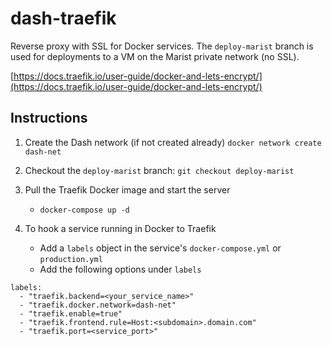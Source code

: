 # dash-traefik
Reverse proxy with SSL for Docker services. The `deploy-marist` branch is used for deployments to a VM on the Marist private network (no SSL).

[https://docs.traefik.io/user-guide/docker-and-lets-encrypt/](https://docs.traefik.io/user-guide/docker-and-lets-encrypt/)

## Instructions
1) Create the Dash network (if not created already) `docker network create dash-net`

2) Checkout the `deploy-marist` branch: `git checkout deploy-marist`

3) Pull the Traefik Docker image and start the server
    - `docker-compose up -d`
    
4) To hook a service running in Docker to Traefik
    - Add a `labels` object in the service's `docker-compose.yml` or `production.yml`
    - Add the following options under `labels`
```
labels:
  - "traefik.backend=<your_service_name>"
  - "traefik.docker.network=dash-net"
  - "traefik.enable=true"
  - "traefik.frontend.rule=Host:<subdomain>.domain.com"
  - "traefik.port=<service_port>"
```
